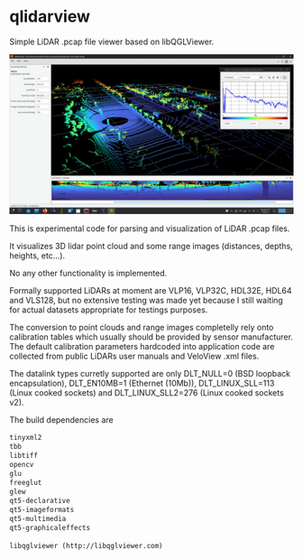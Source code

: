 # qlidarview

Simple LiDAR .pcap file viewer based on libQGLViewer.

![Screenshot.png](./Screenshot.png)

This is experimental code for parsing and visualization of LiDAR .pcap files.

It visualizes 3D lidar point cloud and some range images (distances, depths, heights, etc...). 

No any other functionality is implemented.

Formally supported LiDARs at moment are VLP16, VLP32C, HDL32E, HDL64 and VLS128,
but no extensive testing was made yet because I still waiting for actual datasets 
appropriate for testings purposes.

The conversion to point clouds and range images completelly rely onto calibration tables which usually should be provided by sensor manufacturer.
The default calibration parameters hardcoded into application code are collected from public LiDARs user manuals and VeloView .xml files.

The datalink types curretly supported are only DLT_NULL=0 (BSD loopback encapsulation), DLT_EN10MB=1 (Ethernet (10Mb)),
DLT_LINUX_SLL=113 (Linux cooked sockets) and DLT_LINUX_SLL2=276 (Linux cooked sockets v2).


The build dependencies are 

	tinyxml2
	tbb 
	libtiff 
	opencv
	glu 
	freeglut 
	glew 
	qt5-declarative 
	qt5-imageformats 
	qt5-multimedia 
	qt5-graphicaleffects

	libqglviewer (http://libqglviewer.com)


